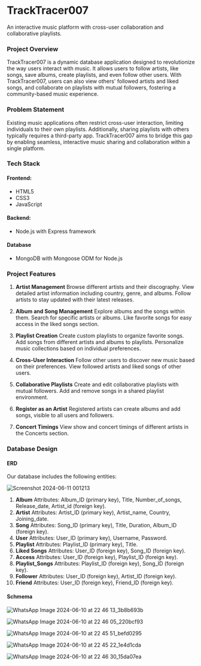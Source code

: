 # TrackTracer007
An interactive music platform with cross-user collaboration and collaborative playlists.

### Project Overview
TrackTracer007 is a dynamic database application designed to revolutionize the way users interact with music. It allows users to follow artists, like songs, save albums, create playlists, and even follow other users. With TrackTracer007, users can also view others' followed artists and liked songs, and collaborate on playlists with mutual followers, fostering a community-based music experience.

### Problem Statement
Existing music applications often restrict cross-user interaction, limiting individuals to their own playlists. Additionally, sharing playlists with others typically requires a third-party app. TrackTracer007 aims to bridge this gap by enabling seamless, interactive music sharing and collaboration within a single platform.


### Tech Stack
#### Frontend:
- HTML5
- CSS3
- JavaScript
#### Backend:
- Node.js with Express framework
#### Database
- MongoDB with Mongoose ODM for Node.js


### Project Features
1. **Artist Management**
Browse different artists and their discography.
View detailed artist information including country, genre, and albums.
Follow artists to stay updated with their latest releases.

2. **Album and Song Management**
Explore albums and the songs within them.
Search for specific artists or albums.
Like favorite songs for easy access in the liked songs section.

3. **Playlist Creation**
Create custom playlists to organize favorite songs.
Add songs from different artists and albums to playlists.
Personalize music collections based on individual preferences.

4. **Cross-User Interaction**
Follow other users to discover new music based on their preferences.
View followed artists and liked songs of other users.

5. **Collaborative Playlists**
Create and edit collaborative playlists with mutual followers.
Add and remove songs in a shared playlist environment.

6. **Register as an Artist**
Registered artists can create albums and add songs, visible to all users and followers.

7. **Concert Timings**
View show and concert timings of different artists in the Concerts section.


### Database Design
#### ERD
Our database includes the following entities:

![Screenshot 2024-06-11 001213](https://github.com/AsimMasood99/TrackTracer007/assets/130085532/8109bb9c-d99a-4718-af14-dfbc03785400)



1. **Album**
Attributes: Album_ID (primary key), Title, Number_of_songs, Release_date, Artist_id (foreign key).
2. **Artist**
Attributes: Artist_ID (primary key), Artist_name, Country, Joining_date.
3. **Song**
Attributes: Song_ID (primary key), Title, Duration, Album_ID (foreign key).
4. **User**
Attributes: User_ID (primary key), Username, Password.
5. **Playlist**
Attributes: Playlist_ID (primary key), Title.
6. **Liked Songs**
Attributes: User_ID (foreign key), Song_ID (foreign key).
7. **Access**
Attributes: User_ID (foreign key), Playlist_ID (foreign key).
8. **Playlist_Songs**
Attributes: Playlist_ID (foreign key), Song_ID (foreign key).
9. **Follower**
Attributes: User_ID (foreign key), Artist_ID (foreign key).
10. **Friend**
Attributes: User_ID (foreign key), Friend_ID (foreign key).



#### Schmema 

![WhatsApp Image 2024-06-10 at 22 46 13_3b8b693b](https://github.com/AsimMasood99/TrackTracer007/assets/130085532/12212799-caed-4f90-8869-455ba5aed04e)

![WhatsApp Image 2024-06-10 at 22 46 05_220bcf93](https://github.com/AsimMasood99/TrackTracer007/assets/130085532/f56ad1fa-6feb-4291-915a-54a51111d3d2)

![WhatsApp Image 2024-06-10 at 22 45 51_befd0295](https://github.com/AsimMasood99/TrackTracer007/assets/130085532/a37bdd86-3047-4090-b47b-d284edab1bc3)

![WhatsApp Image 2024-06-10 at 22 45 22_1e4d1cda](https://github.com/AsimMasood99/TrackTracer007/assets/130085532/8e2c0779-107b-4b17-afda-220a0e837e0e)

![WhatsApp Image 2024-06-10 at 22 46 30_15da07ea](https://github.com/AsimMasood99/TrackTracer007/assets/130085532/9cdbbbb1-308f-4537-8e19-3e2d23fce612)

